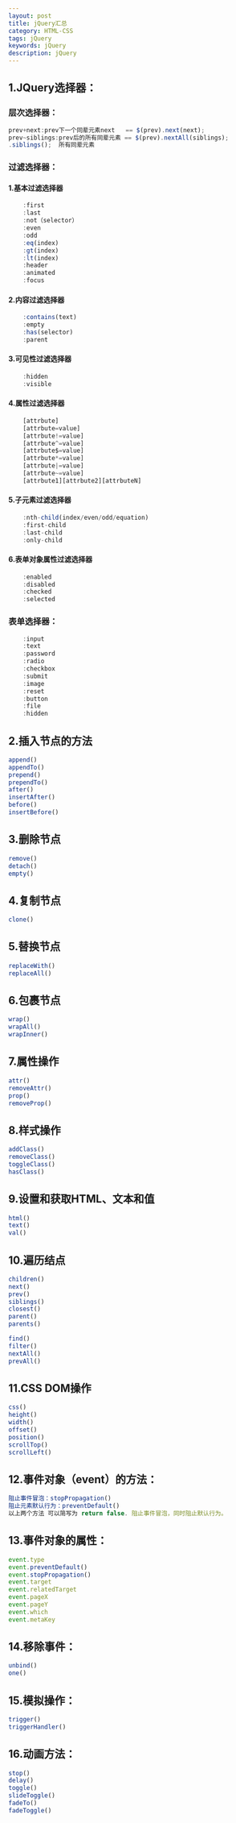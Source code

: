 ```yaml
---
layout: post
title: jQuery汇总
category: HTML-CSS
tags: jQuery
keywords: jQuery
description: jQuery
---
```


## 1.JQuery选择器：

### 层次选择器：
```javascript
prev+next:prev下一个同辈元素next   == $(prev).next(next);
prev~siblings:prev后的所有同辈元素 == $(prev).nextAll(siblings);
.siblings();  所有同辈元素
```

### 过滤选择器：
#### 1.基本过滤选择器
```javascript
	:first
	:last
	:not（selector）
	:even
	:odd
	:eq(index)
	:gt(index)
	:lt(index)
	:header
	:animated
	:focus
```
#### 2.内容过滤选择器
```javascript
	:contains(text)
	:empty
	:has(selector)
	:parent
```

#### 3.可见性过滤选择器
```javascript
	:hidden
	:visible
```

#### 4.属性过滤选择器
```javascript
	[attrbute]
	[attrbute=value]
	[attrbute!=value]
	[attrbute^=value]
	[attrbute$=value]
	[attrbute*=value]
	[attrbute|=value]
	[attrbute~=value]
	[attrbute1][attrbute2][attrbuteN]
```

#### 5.子元素过滤选择器
```javascript
	:nth-child(index/even/odd/equation)
	:first-child
	:last-child
	:only-child
```

#### 6.表单对象属性过滤选择器
```javascript
	:enabled
	:disabled
	:checked
	:selected
```

### 表单选择器：
```javascript
	:input
	:text
	:password
	:radio
	:checkbox
	:submit
	:image
	:reset
	:button
	:file
	:hidden
```

## 2.插入节点的方法
```javascript
append()
appendTo()
prepend()
prependTo()
after()
insertAfter()
before()
insertBefore()
```

## 3.删除节点
```javascript
remove()
detach()
empty()
```

## 4.复制节点
```javascript
clone()
```

## 5.替换节点
```javascript
replaceWith()
replaceAll()
```

## 6.包裹节点
```javascript
wrap()
wrapAll()
wrapInner()
```

## 7.属性操作
```javascript
attr()
removeAttr()
prop()
removeProp()
```

## 8.样式操作
```javascript
addClass()
removeClass()
toggleClass()
hasClass()
```

## 9.设置和获取HTML、文本和值
```javascript
html()
text()
val()
```

## 10.遍历结点
```javascript
children()
next()
prev()
siblings()
closest()
parent()
parents()

find()
filter()
nextAll()
prevAll()
```

## 11.CSS DOM操作
```javascript
css()
height()
width()
offset()
position()
scrollTop()
scrollLeft()
```

## 12.事件对象（event）的方法：
```javascript
阻止事件冒泡：stopPropagation()
阻止元素默认行为：preventDefault()
以上两个方法 可以简写为 return false. 阻止事件冒泡，同时阻止默认行为。
```

## 13.事件对象的属性：
```javascript
event.type
event.preventDefault()
event.stopPropagation()
event.target
event.relatedTarget
event.pageX
event.pageY
event.which
event.metaKey
```

## 14.移除事件：
```javascript
unbind()
one()
```

## 15.模拟操作：
```javascript
trigger()
triggerHandler()
```

## 16.动画方法：
```javascript
stop()
delay()
toggle()
slideToggle()
fadeTo()
fadeToggle()
```
